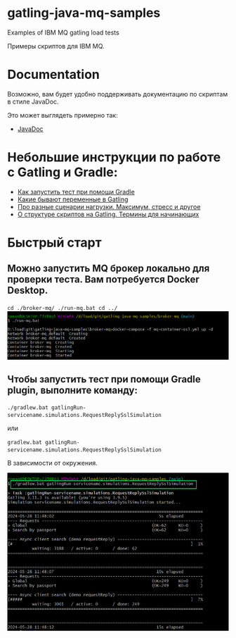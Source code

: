 # gatling-java-mq-samples

Examples of IBM MQ gatling load tests

Примеры скриптов для IBM MQ.

# Documentation

Возможно, вам будет удобно поддерживать документацию по скриптам в стиле JavaDoc.

Это может выглядеть примерно так:

- [JavaDoc](https://htmlpreview.github.io/?https://github.com/Roman-Kislyy/gatling-java-mq-samples/blob/main/docs/javadoc/index.html)

# Небольшие инструкции по работе с Gatling и Gradle:

- [Как запустить тест при помощи Gradle](docs/how-to-slides/Gtg-How-to-start-test.pptx)
- [Какие бывают переменные в Gatling](docs/how-to-slides/Gtg-Variables.pptx)
- [Про разные сценарии нагрузки. Максимум, стресс и другое](docs/how-to-slides/Gtg-Scenario-injections-load-users.pptx)
- [О структуре скриптов на Gatling. Термины для начинающих](docs/how-to-slides/Gtg-Termins-script-structure.pptx)
 
# Быстрый старт

## Можно запустить MQ брокер локально для проверки теста. Вам потребуется Docker Desktop.
`
cd ./broker-mq/
./run-mq.bat
cd ../
`
![](docs/img/MqRun.png)

## Чтобы запустить тест при помощи Gradle plugin, выполните команду:

`./gradlew.bat gatlingRun-servicename.simulations.RequestReplySslSimulation`

или 

`gradlew.bat gatlingRun-servicename.simulations.RequestReplySslSimulation`

В зависимости от окружения.


![](docs/img/GatlingRun.png)


